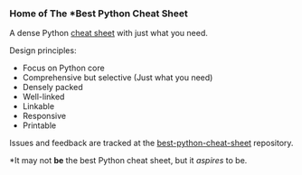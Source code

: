 ### Home of The *Best Python Cheat Sheet
A dense Python [cheat sheet](https://kieranholland.com/best-python-cheat-sheet/) with just what you need.

Design principles:
- Focus on Python core
- Comprehensive but selective (Just what you need)
- Densely packed
- Well-linked
- Linkable
- Responsive
- Printable

Issues and feedback are tracked at the [best-python-cheat-sheet](https://github.com/kieranholland/best-python-cheat-sheet) repository.

\*It may not **be** the best Python cheat sheet, but it *aspires* to be.
